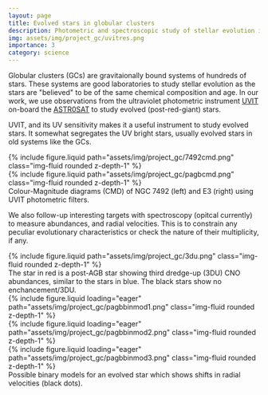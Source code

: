 ```yaml
---
layout: page
title: Evolved stars in globular clusters
description: Photometric and spectroscopic study of stellar evolution in galactic globular clusters.
img: assets/img/project_gc/uvitres.png
importance: 3
category: science
---
```


Globular clusters (GCs) are gravitaionally bound systems of hundreds of stars. These systems are good laboratories to study stellar evolution as the stars are "believed" to be of the same chemical composition and age. In our work, we use observations from the ultraviolet photometric instrument [UVIT](https://uvit.iiap.res.in/)  on-board the [ASTR0SAT](https://astrosat.iucaa.in/) to study evolved (post-red-giant) stars. 


UVIT, and its UV sensitivity makes it a useful instrument to study evolved stars. It somewhat segregates the UV bright stars, usually evolved stars in old systems like the GCs.

<div class="row justify-content-sm-center">
    <div class="col-sm-8 mt-3 mt-md-0">
        {% include figure.liquid path="assets/img/project_gc/7492cmd.png"  class="img-fluid rounded z-depth-1" %}
    </div>
    <div class="col-sm-4 mt-3 mt-md-0">
        {% include figure.liquid path="assets/img/project_gc/pagbcmd.png"  class="img-fluid rounded z-depth-1" %}
    </div>
</div>
<div class="caption">
    Colour-Magnitude diagrams (CMD) of NGC 7492 (left) and E3 (right) using UVIT photometric filters.
</div>


We also follow-up interesting targets with spectroscopy (opitcal currently) to measure abundances, and radial velocities. This is to constrain any peculiar evolutionary characteristics or check the nature of their multiplicity, if any.

<div class="row justify-content-sm-center">
    <div class="col-sm-8 mt-3 mt-md-0">
        {% include figure.liquid path="assets/img/project_gc/3du.png"  class="img-fluid rounded z-depth-1" %}
    </div>
</div>
<div class="caption">
    The star in red is a post-AGB star showing third dredge-up (3DU) CNO abundances, similar to the stars in blue. The black stars show no enchancement/3DU.
</div>


<div class="row">
    <div class="col-sm mt-3 mt-md-0">
        {% include figure.liquid loading="eager" path="assets/img/project_gc/pagbbinmod1.png"  class="img-fluid rounded z-depth-1" %}
    </div>
    <div class="col-sm mt-3 mt-md-0">
        {% include figure.liquid loading="eager" path="assets/img/project_gc/pagbbinmod2.png"  class="img-fluid rounded z-depth-1" %}
    </div>
    <div class="col-sm mt-3 mt-md-0">
        {% include figure.liquid loading="eager" path="assets/img/project_gc/pagbbinmod3.png"  class="img-fluid rounded z-depth-1" %}
    </div>
</div>
<div class="caption">
    Possible binary models for an evolved star which shows shifts in radial velocities (black dots).
</div>
